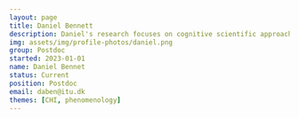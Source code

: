 ```yaml
---
layout: page
title: Daniel Bennett
description: Daniel's research focuses on cognitive scientific approaches in HCI. He is part of the Theorycraft ERC grant coordinated by Elisa Mekler. 
img: assets/img/profile-photos/daniel.png
group: Postdoc
started: 2023-01-01
name: Daniel Bennet
status: Current
position: Postdoc
email: daben@itu.dk
themes: [CHI, phenomenology]
---
```

